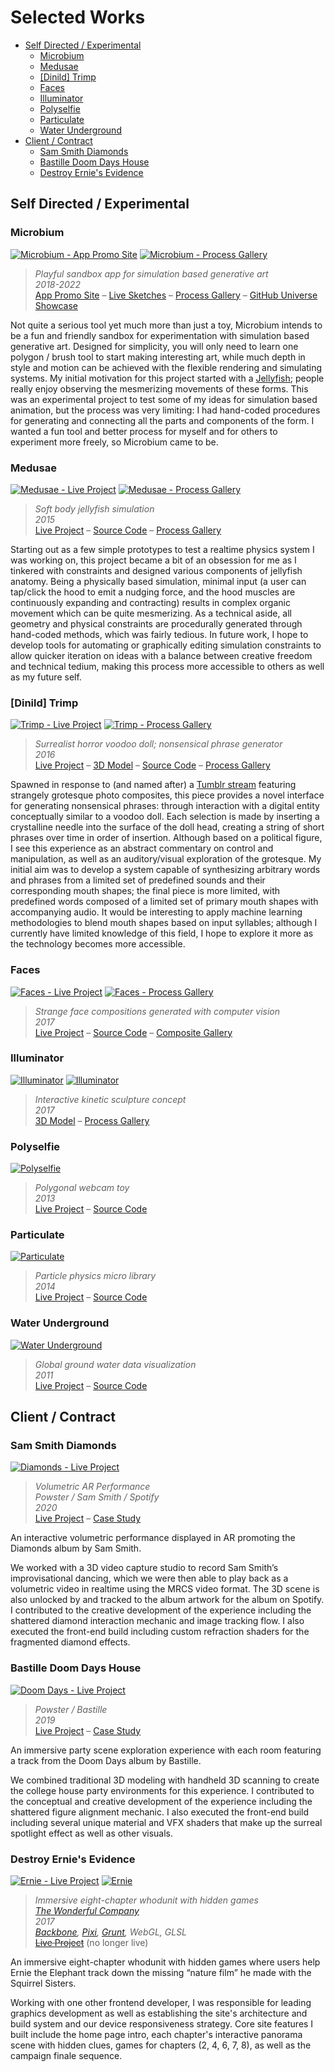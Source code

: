 # Selected Works

- [Self Directed / Experimental](#self-directed--experimental)
    - [Microbium](#microbium)
    - [Medusae](#medusae)
    - [[Dinild] Trimp](#dinild-trimp)
    - [Faces](#faces)
    - [Illuminator](#illuminator)
    - [Polyselfie](#polyselfie)
    - [Particulate](#particulate)
    - [Water Underground](#water-underground)
- [Client / Contract](#client--contract)
    - [Sam Smith Diamonds](#sam-smith-diamonds)
    - [Bastille Doom Days House](#bastille-doom-days-house)
    - [Destroy Ernie's Evidence](#destroy-ernies-evidence)



## Self Directed / Experimental



### Microbium

[![Microbium - App Promo Site](./images/microbium.png)](https://microbiumapp.com)
[![Microbium - Process Gallery](./images/microbium-thumbs.png)](https://www.instagram.com/explore/tags/microbiumapp/)

> _Playful sandbox app for simulation based generative art_  
> _2018-2022_  
> [App Promo Site](https://microbiumapp.com) – [Live Sketches](https://codepen.io/collection/AWpRYr/) – [Process Gallery](https://www.instagram.com/explore/tags/microbiumapp/) – [GitHub Universe Showcase](https://www.youtube.com/watch?v=XRV0yRLiC1g)

Not quite a serious tool yet much more than just a toy, Microbium intends to be a fun and friendly sandbox for experimentation with simulation based generative art. Designed for simplicity, you will only need to learn one polygon / brush tool to start making interesting art, while much depth in style and motion can be achieved with the flexible rendering and simulating systems. My initial motivation for this project started with a [Jellyfish](#medusae); people really enjoy observing the mesmerizing movements of these forms. This was an experimental project to test some of my ideas for simulation based animation, but the process was very limiting: I had hand-coded procedures for generating and connecting all the parts and components of the form. I wanted a fun tool and better process for myself and for others to experiment more freely, so Microbium came to be.



### Medusae

[![Medusae - Live Project](./images/medusae.png)](https://milcktoast.com/medusae/)
[![Medusae - Process Gallery](./images/medusae-thumbs.png)](https://www.flickr.com/photos/jpweeks/albums/72157646887502644)

> _Soft body jellyfish simulation_  
> _2015_  
> [Live Project](https://milcktoast.com/medusae/) – [Source Code](https://github.com/milcktoast/particulate-medusae/) – [Process Gallery](https://www.flickr.com/photos/jpweeks/albums/72157646887502644)

Starting out as a few simple prototypes to test a realtime physics system I was working on, this project became a bit of an obsession for me as I tinkered with constraints and designed various components of jellyfish anatomy. Being a physically based simulation, minimal input (a user can tap/click the hood to emit a nudging force, and the hood muscles are continuously expanding and contracting) results in complex organic movement which can be quite mesmerizing. As a technical aside, all geometry and physical constraints are procedurally generated through hand-coded methods, which was fairly tedious. In future work, I hope to develop tools for automating or graphically editing simulation constraints to allow quicker iteration on ideas with a balance between creative freedom and technical tedium, making this process more accessible to others as well as my future self.



### [Dinild] Trimp

[![Trimp - Live Project](./images/trimp.png)](https://milcktoast.com/trimp/)
[![Trimp - Process Gallery](./images/trimp-thumbs.png)](https://www.flickr.com/photos/jpweeks/albums/72157675071532004)

> _Surrealist horror voodoo doll; nonsensical phrase generator_  
> _2016_  
> [Live Project](https://milcktoast.com/trimp/) – [3D Model](https://sketchfab.com/models/c4f36edae1034348bc8c22eb8837cca4) – [Source Code](https://github.com/milcktoast/dinild-trimp/) – [Process Gallery](https://www.flickr.com/photos/jpweeks/albums/72157675071532004)

Spawned in response to (and named after) a [Tumblr stream](http://dinild.tumblr.com) featuring strangely grotesque photo composites, this piece provides a novel interface for generating nonsensical phrases: through interaction with a digital entity conceptually similar to a voodoo doll. Each selection is made by inserting a crystalline needle into the surface of the doll head, creating a string of short phrases over time in order of insertion. Although based on a political figure, I see this experience as an abstract commentary on control and manipulation, as well as an  auditory/visual exploration of the grotesque. My initial aim was to develop a system capable of synthesizing arbitrary words and phrases from a limited set of predefined sounds and their corresponding mouth shapes; the final piece is more limited, with predefined words composed of a limited set of primary mouth shapes with accompanying audio. It would be interesting to apply machine learning methodologies to blend mouth shapes based on input syllables; although I currently have limited knowledge of this field, I hope to explore it more as the technology becomes more accessible.  



### Faces

[![Faces - Live Project](./images/faces.png)](https://milcktoast.com/faces/)
[![Faces - Process Gallery](./images/faces-thumbs.png)](https://www.flickr.com/photos/jpweeks/albums/72157685408940515)

> _Strange face compositions generated with computer vision_  
> _2017_  
> [Live Project](https://milcktoast.com/faces/) – [Source Code](https://github.com/milcktoast/faces) – [Composite Gallery](https://www.flickr.com/photos/jpweeks/albums/72157685408940515)



### Illuminator

[![Illuminator](./images/illuminator.png)](https://sketchfab.com/models/87c1fd50cf054247a89fbc2932e770c2)
[![Illuminator](./images/illuminator-thumbs.png)](https://www.flickr.com/photos/jpweeks/albums/72157678782827834)

> _Interactive kinetic sculpture concept_  
> _2017_  
> [3D Model](https://sketchfab.com/models/87c1fd50cf054247a89fbc2932e770c2) – [Process Gallery](https://www.flickr.com/photos/jpweeks/albums/72157678782827834)



### Polyselfie

[![Polyselfie](./images/polyselfie.png)](https://milcktoast.com/polyselfie/)

> _Polygonal webcam toy_  
> _2013_  
> [Live Project](https://milcktoast.com/polyselfie/) – [Source Code](https://github.com/milcktoast/polyselfie/)



### Particulate

[![Particulate](./images/particulate.png)](https://particulatejs.org)

> _Particle physics micro library_  
> _2014_  
> [Live Project](https://particulatejs.org) – [Source Code](https://github.com/milcktoast/particulate-js/)



### Water Underground

[![Water Underground](./images/water-underground.png)](https://milcktoast.com/water-underground/)

> _Global ground water data visualization_  
> _2011_  
> [Live Project](https://milcktoast.com/water-underground/) – [Source Code](https://github.com/milcktoast/water-underground/)



## Client / Contract



### Sam Smith Diamonds

[![Diamonds - Live Project](./images/sam-smith-diamonds.png)](https://diamonds.samsmithworld.com)

> _Volumetric AR Performance_  
> _Powster / Sam Smith / Spotify_  
> _2020_  
> [Live Project](https://diamonds.samsmithworld.com) – [Case Study](https://www.behance.net/gallery/106993401/Sam-Smith-Diamonds-AR-on-Spotify)  

An interactive volumetric performance displayed in AR promoting the Diamonds album by Sam Smith. 

We worked with a 3D video capture studio to record Sam Smith’s improvisational dancing, which we were then able to play back as a volumetric video in realtime using the MRCS video format. The 3D scene is also unlocked by and tracked to the album artwork for the album on Spotify. I contributed to the creative development of the experience including the shattered diamond interaction mechanic and image tracking flow. I also executed the front-end build including custom refraction shaders for the fragmented diamond effects.



### Bastille Doom Days House

[![Doom Days - Live Project](./images/bastille-doom-days.png)](https://doomdays.house)

> 
> _Powster / Bastille_  
> _2019_  
> [Live Project](https://doomdays.house) – [Case Study](https://www.behance.net/gallery/82720187/Bastille-Doom-Days-Promotional-Website)  

An immersive party scene exploration experience with each room featuring a track from the Doom Days album by Bastille.

We combined traditional 3D modeling with handheld 3D scanning to create the college house party environments for this experience. I contributed to the conceptual and creative development of the experience including the shattered figure alignment mechanic. I also executed the front-end build including several unique material and VFX shaders that make up the surreal spotlight effect as well as other visuals.



### Destroy Ernie's Evidence

[![Ernie - Live Project](./images/ernie.png)](http://helpernie.com)
[![Ernie](./images/ernie-thumbs.png)](http://helpernie.com)

> _Immersive eight-chapter whodunit with hidden games_  
> _[The Wonderful Company](https://www.wonderful.com)_  
> _2017_  
> _[Backbone][backbone-url], [Pixi][pixi-url], [Grunt][grunt-url], WebGL, GLSL_  
> ~~[Live Project](http://helpernie.com)~~ (no longer live)  

An immersive eight-chapter whodunit with hidden games where users help Ernie the Elephant track down the missing “nature film” he made with the Squirrel Sisters.

Working with one other frontend developer, I was responsible for leading graphics development as well as establishing the site's architecture and build system and our device responsiveness strategy. Core site features I built include the home page intro, each chapter's interactive panorama scene with hidden clues, games for chapters (2, 4, 6, 7, 8), as well as the campaign finale sequence.



[backbone-url]: http://backbonejs.org
[pixi-url]: http://www.pixijs.com
[grunt-url]: https://gruntjs.com
